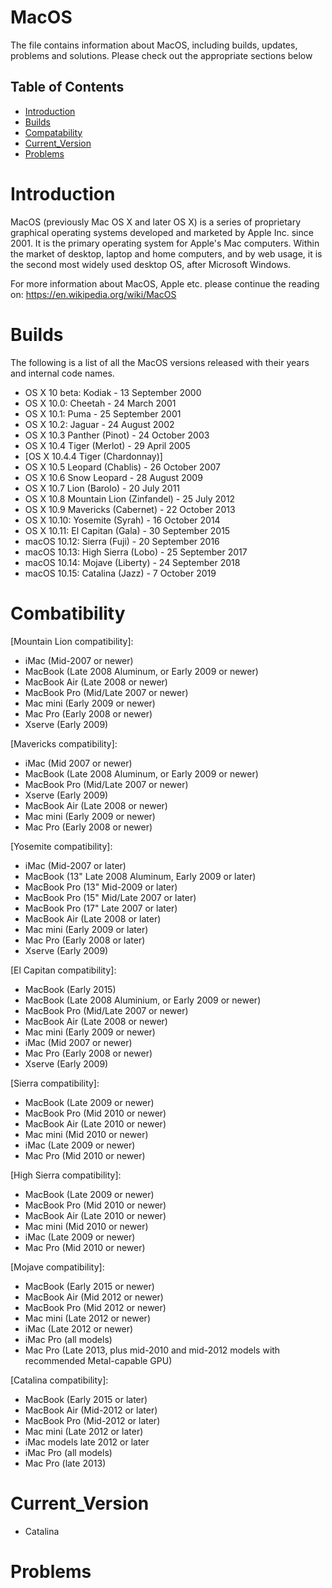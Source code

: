 # MacOS
The file contains information about MacOS, including builds, updates, problems and solutions. Please check out the appropriate sections below



Table of Contents
-----------------

  * [Introduction](#introduction)
  * [Builds](#builds)
  * [Compatability](#compatability)
  * [Current_Version](#current_version)
  * [Problems](#problems)



Introduction
===========
 MacOS (previously Mac OS X and later OS X) is a series of proprietary graphical operating systems developed and marketed by Apple Inc. since 2001. It is the primary operating system for Apple's Mac computers. Within the market of desktop, laptop and home computers, and by web usage, it is the second most widely used desktop OS, after Microsoft Windows.

 For more information about MacOS, Apple etc. please continue the reading on: https://en.wikipedia.org/wiki/MacOS



Builds
=======

The following is a list of all the MacOS versions released with their years and internal code names. 

- OS X 10 beta: Kodiak - 13 September 2000
- OS X 10.0: Cheetah - 24 March 2001
- OS X 10.1: Puma - 25 September 2001
- OS X 10.2: Jaguar - 24 August 2002
- OS X 10.3 Panther (Pinot) - 24 October 2003
- OS X 10.4 Tiger (Merlot) - 29 April 2005
- [OS X 10.4.4 Tiger (Chardonnay)]
- OS X 10.5 Leopard (Chablis) - 26 October 2007
- OS X 10.6 Snow Leopard - 28 August 2009
- OS X 10.7 Lion (Barolo) - 20 July 2011
- OS X 10.8 Mountain Lion (Zinfandel) - 25 July 2012
- OS X 10.9 Mavericks (Cabernet) - 22 October 2013
- OS X 10.10: Yosemite (Syrah) - 16 October 2014
- OS X 10.11: El Capitan (Gala) - 30 September 2015
- macOS 10.12: Sierra (Fuji) - 20 September 2016
- macOS 10.13: High Sierra (Lobo) - 25 September 2017
- macOS 10.14: Mojave (Liberty) - 24 September 2018
- macOS 10.15: Catalina (Jazz) - 7 October 2019



Combatibility
==============

[Mountain Lion compatibility]:

- iMac (Mid-2007 or newer)
- MacBook (Late 2008 Aluminum, or Early 2009 or newer)
- MacBook Air (Late 2008 or newer)
- MacBook Pro (Mid/Late 2007 or newer)
- Mac mini (Early 2009 or newer)
- Mac Pro (Early 2008 or newer)
- Xserve (Early 2009)

[Mavericks compatibility]:

- iMac (Mid 2007 or newer)
- MacBook (Late 2008 Aluminum, or Early 2009 or newer)
- MacBook Pro (Mid/Late 2007 or newer)
- Xserve (Early 2009)
- MacBook Air (Late 2008 or newer)
- Mac mini (Early 2009 or newer)
- Mac Pro (Early 2008 or newer)

[Yosemite compatibility]:

- iMac (Mid-2007 or later)
- MacBook (13" Late 2008 Aluminum, Early 2009 or later)
- MacBook Pro (13" Mid-2009 or later)
- MacBook Pro (15" Mid/Late 2007 or later)
- MacBook Pro (17" Late 2007 or later)
- MacBook Air (Late 2008 or later)
- Mac mini (Early 2009 or later)
- Mac Pro (Early 2008 or later)
- Xserve (Early 2009)

[El Capitan compatibility]:

- MacBook (Early 2015)
- MacBook (Late 2008 Aluminium, or Early 2009 or newer)
- MacBook Pro (Mid/Late 2007 or newer)
- MacBook Air (Late 2008 or newer)
- Mac mini (Early 2009 or newer)
- iMac (Mid 2007 or newer)
- Mac Pro (Early 2008 or newer)
- Xserve (Early 2009)

[Sierra compatibility]:

- MacBook (Late 2009 or newer)
- MacBook Pro (Mid 2010 or newer)
- MacBook Air (Late 2010 or newer)
- Mac mini (Mid 2010 or newer)
- iMac (Late 2009 or newer)
- Mac Pro (Mid 2010 or newer)

[High Sierra compatibility]:

- MacBook (Late 2009 or newer)
- MacBook Pro (Mid 2010 or newer)
- MacBook Air (Late 2010 or newer)
- Mac mini (Mid 2010 or newer)
- iMac (Late 2009 or newer)
- Mac Pro (Mid 2010 or newer)

[Mojave compatibility]:

- MacBook (Early 2015 or newer)
- MacBook Air (Mid 2012 or newer)
- MacBook Pro (Mid 2012 or newer)
- Mac mini (Late 2012 or newer)
- iMac (Late 2012 or newer)
- iMac Pro (all models)
- Mac Pro (Late 2013, plus mid-2010 and mid-2012 models with recommended Metal-capable GPU)

[Catalina compatibility]:

- MacBook (Early 2015 or later)
- MacBook Air (Mid-2012 or later)
- MacBook Pro (Mid-2012 or later)
- Mac mini (Late 2012 or later)
- iMac models late 2012 or later
- iMac Pro (all models)
- Mac Pro (late 2013)
 


Current_Version
===========
 - Catalina 
 

 
Problems
===========

 
 
